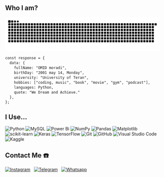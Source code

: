 ## Who I am?
<img align="center" src="https://raw.githubusercontent.com/imrrobat/imrrobat/d1b244e170d2b75fdda3efd499eaaf163f7a617c/images/github-contribution-grid-snake.svg" />

```
const response = {
  data: {
    fullName: "OMID moradi",
    birthDay: "2001 may 14, Monday",
    university: "University of Teran",
    hobbies: ["coding, music", "book", "movie", "gym", "podcast"],
    languages: Python,
    quote: "We Dream and Achieve."
  },
};
```

## I Use... 

 ![Python](https://img.shields.io/badge/python-3670A0?style=for-the-badge&logo=python&logoColor=ffdd54)
![MySQL](https://img.shields.io/badge/mysql-4479A1.svg?style=for-the-badge&logo=mysql&logoColor=white)
![Power Bi](https://img.shields.io/badge/power_bi-F2C811?style=for-the-badge&logo=powerbi&logoColor=black)
![NumPy](https://img.shields.io/badge/numpy-%23013243.svg?style=for-the-badge&logo=numpy&logoColor=white)
![Pandas](https://img.shields.io/badge/pandas-%23150458.svg?style=for-the-badge&logo=pandas&logoColor=white)
![Matplotlib](https://img.shields.io/badge/Matplotlib-%23ffffff.svg?style=for-the-badge&logo=Matplotlib&logoColor=black)
![scikit-learn](https://img.shields.io/badge/scikit--learn-%23F7931E.svg?style=for-the-badge&logo=scikit-learn&logoColor=white)
![Keras](https://img.shields.io/badge/Keras-%23D00000.svg?style=for-the-badge&logo=Keras&logoColor=white)
![TensorFlow](https://img.shields.io/badge/TensorFlow-%23FF6F00.svg?style=for-the-badge&logo=TensorFlow&logoColor=white)
![Git](https://img.shields.io/badge/git-%23F05033.svg?style=for-the-badge&logo=git&logoColor=white)
![GitHub](https://img.shields.io/badge/github-%23121011.svg?style=for-the-badge&logo=github&logoColor=white)
![Visual Studio Code](https://img.shields.io/badge/Visual%20Studio%20Code-0078d7.svg?style=for-the-badge&logo=visual-studio-code&logoColor=white)
![Kaggle](https://img.shields.io/badge/Kaggle-035a7d?style=for-the-badge&logo=kaggle&logoColor=white)

<h2 align='left'> Contact Me ☎️</h2>

<a href='https://www.instagram.com/the.omid80'><img width = '85px' height = '85px' src='https://github.com/omid-moradi/omid-moradi/assets/164475131/083e65ef-a95a-44ec-bcf7-9491579c838a' alt = 'Instagram'/></a> &nbsp;
<a href='https://t.me/teomid80'><img width = '85px' height = '85px' src='https://github.com/omid-moradi/omid-moradi/assets/164475131/4755a036-1f09-4710-9300-b02cadedae80' alt = 'Telegram'/></a> &nbsp;
<a href='https://wa.me/qr/7H6ZPI5NJA7XK1'><img width = '85px' height = '85px' src='https://github.com/omid-moradi/omid-moradi/assets/164475131/da21c921-e29b-48ba-be8d-16c1bc638bfb' alt = 'Whatsapp'/></a> &nbsp;


